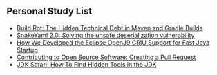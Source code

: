 ## Personal Study List
<!-- BLOG-POST-LIST:START -->
- [Build Rot: The Hidden Technical Debt in Maven and Gradle Builds](https://foojay.io/today/build-rot-tech-debt/)
- [SnakeYaml 2.0: Solving the unsafe deserialization vulnerability](https://foojay.io/today/snakeyaml-2-0-solving-the-unsafe-deserialization-vulnerability/)
- [How We Developed the Eclipse OpenJ9 CRIU Support for Fast Java Startup](https://foojay.io/today/how-we-developed-the-eclipse-openj9-criu-support-for-fast-java-startup/)
- [Contributing to Open Source Software: Creating a Pull Request](https://foojay.io/today/creating-an-open-source-pull-request/)
- [JDK Safari: How To Find Hidden Tools in the JDK](https://foojay.io/today/jdk-safari-how-to-find-hidden-tools-in-the-jdk/)
<!-- BLOG-POST-LIST:END -->  
